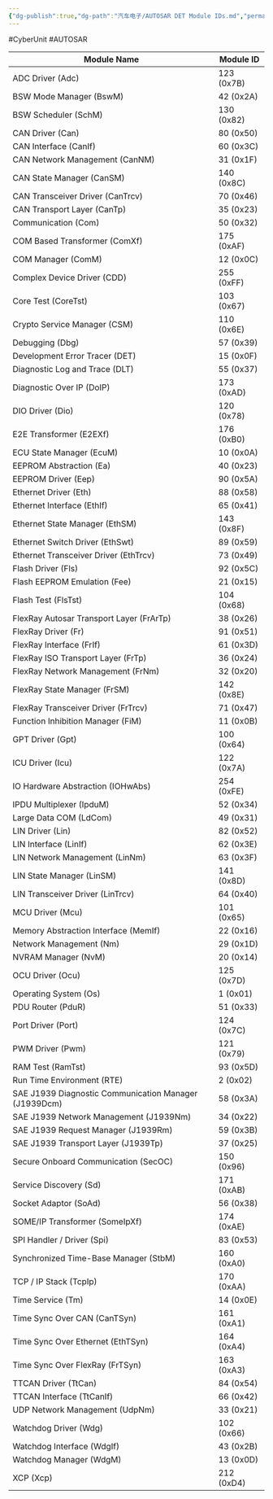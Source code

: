```yaml
---
{"dg-publish":true,"dg-path":"汽车电子/AUTOSAR DET Module IDs.md","permalink":"/汽车电子/AUTOSAR DET Module IDs/","created":"2024-08-12T19:00:40.637+08:00","updated":"2024-08-12T19:07:49.685+08:00"}
---
```


#CyberUnit #AUTOSAR 

| Module Name                                           | Module ID   |
| ----------------------------------------------------- | ----------- |
| ADC Driver (Adc)                                      | 123 (0x7B)  |
| BSW Mode Manager (BswM)                               | 42   (0x2A) |
| BSW Scheduler (SchM)                                  | 130 (0x82)  |
| CAN Driver (Can)                                      | 80   (0x50) |
| CAN Interface (CanIf)                                 | 60   (0x3C) |
| CAN Network Management (CanNM)                        | 31   (0x1F) |
| CAN State Manager (CanSM)                             | 140 (0x8C)  |
| CAN Transceiver Driver (CanTrcv)                      | 70   (0x46) |
| CAN Transport Layer (CanTp)                           | 35   (0x23) |
| Communication (Com)                                   | 50   (0x32) |
| COM Based Transformer (ComXf)                         | 175 (0xAF)  |
| COM Manager (ComM)                                    | 12   (0x0C) |
| Complex Device Driver (CDD)                           | 255 (0xFF)  |
| Core Test (CoreTst)                                   | 103 (0x67)  |
| Crypto Service Manager (CSM)                          | 110 (0x6E)  |
| Debugging (Dbg)                                       | 57   (0x39) |
| Development Error Tracer (DET)                        | 15   (0x0F) |
| Diagnostic Log and Trace (DLT)                        | 55   (0x37) |
| Diagnostic Over IP (DoIP)                             | 173 (0xAD)  |
| DIO Driver (Dio)                                      | 120 (0x78)  |
| E2E Transformer (E2EXf)                               | 176 (0xB0)  |
| ECU State Manager (EcuM)                              | 10   (0x0A) |
| EEPROM Abstraction (Ea)                               | 40   (0x23) |
| EEPROM Driver (Eep)                                   | 90   (0x5A) |
| Ethernet Driver (Eth)                                 | 88   (0x58) |
| Ethernet Interface (EthIf)                            | 65   (0x41) |
| Ethernet State Manager (EthSM)                        | 143 (0x8F)  |
| Ethernet Switch Driver (EthSwt)                       | 89   (0x59) |
| Ethernet Transceiver Driver (EthTrcv)                 | 73   (0x49) |
| Flash Driver (Fls)                                    | 92   (0x5C) |
| Flash EEPROM Emulation (Fee)                          | 21   (0x15) |
| Flash Test (FlsTst)                                   | 104 (0x68)  |
| FlexRay Autosar Transport Layer (FrArTp)              | 38   (0x26) |
| FlexRay Driver (Fr)                                   | 91  (0x51)  |
| FlexRay Interface (FrIf)                              | 61  (0x3D)  |
| FlexRay ISO Transport Layer (FrTp)                    | 36  (0x24)  |
| FlexRay Network Management (FrNm)                     | 32  (0x20)  |
| FlexRay State Manager (FrSM)                          | 142 (0x8E)  |
| FlexRay Transceiver Driver (FrTrcv)                   | 71   (0x47) |
| Function Inhibition Manager (FiM)                     | 11   (0x0B) |
| GPT Driver (Gpt)                                      | 100 (0x64)  |
| ICU Driver (Icu)                                      | 122 (0x7A)  |
| IO Hardware Abstraction (IOHwAbs)                     | 254 (0xFE)  |
| IPDU Multiplexer (IpduM)                              | 52   (0x34) |
| Large Data COM (LdCom)                                | 49   (0x31) |
| LIN Driver (Lin)                                      | 82   (0x52) |
| LIN Interface (LinIf)                                 | 62   (0x3E) |
| LIN Network Management (LinNm)                        | 63   (0x3F) |
| LIN State Manager (LinSM)                             | 141 (0x8D)  |
| LIN Transceiver Driver (LinTrcv)                      | 64   (0x40) |
| MCU Driver (Mcu)                                      | 101 (0x65)  |
| Memory Abstraction Interface (MemIf)                  | 22   (0x16) |
| Network Management (Nm)                               | 29   (0x1D) |
| NVRAM Manager (NvM)                                   | 20   (0x14) |
| OCU Driver (Ocu)                                      | 125 (0x7D)  |
| Operating System (Os)                                 | 1    (0x01) |
| PDU Router (PduR)                                     | 51   (0x33) |
| Port Driver (Port)                                    | 124 (0x7C)  |
| PWM Driver (Pwm)                                      | 121 (0x79)  |
| RAM Test (RamTst)                                     | 93   (0x5D) |
| Run Time Environment (RTE)                            | 2    (0x02) |
| SAE J1939 Diagnostic Communication Manager (J1939Dcm) | 58   (0x3A) |
| SAE J1939 Network Management (J1939Nm)                | 34   (0x22) |
| SAE J1939 Request Manager (J1939Rm)                   | 59   (0x3B) |
| SAE J1939 Transport Layer (J1939Tp)                   | 37   (0x25) |
| Secure Onboard Communication (SecOC)                  | 150 (0x96)  |
| Service Discovery (Sd)                                | 171 (0xAB)  |
| Socket Adaptor (SoAd)                                 | 56   (0x38) |
| SOME/IP Transformer (SomeIpXf)                        | 174 (0xAE)  |
| SPI Handler / Driver (Spi)                            | 83   (0x53) |
| Synchronized Time-Base Manager (StbM)                 | 160 (0xA0)  |
| TCP / IP Stack (TcpIp)                                | 170 (0xAA)  |
| Time Service (Tm)                                     | 14   (0x0E) |
| Time Sync Over CAN (CanTSyn)                          | 161 (0xA1)  |
| Time Sync Over Ethernet (EthTSyn)                     | 164 (0xA4)  |
| Time Sync Over FlexRay (FrTSyn)                       | 163 (0xA3)  |
| TTCAN Driver (TtCan)                                  | 84   (0x54) |
| TTCAN Interface (TtCanIf)                             | 66   (0x42) |
| UDP Network Management (UdpNm)                        | 33   (0x21) |
| Watchdog Driver (Wdg)                                 | 102 (0x66)  |
| Watchdog Interface (WdgIf)                            | 43   (0x2B) |
| Watchdog Manager (WdgM)                               | 13   (0x0D) |
| XCP (Xcp)                                             | 212 (0xD4)  |

